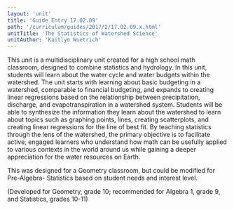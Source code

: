 ```yaml
---
layout: 'unit'
title: 'Guide Entry 17.02.09'
path: '/curriculum/guides/2017/2/17.02.09.x.html'
unitTitle: 'The Statistics of Watershed Science'
unitAuthor: 'Kaitlyn Wuetrich'
---
```


<main>
 <p>
  This unit is a multidisciplinary unit created for a high school math classroom, designed to combine statistics and hydrology. In this unit, students will learn about the water cycle and water budgets within the watershed. The unit starts with learning about basic budgeting in a watershed, comparable to financial budgeting, and expands to creating linear regressions based on the relationship between precipitation, discharge, and evapotranspiration in a watershed system. Students will be able to synthesize the information they learn about the watershed to learn about topics such as graphing points, lines, creating scatterplots, and creating linear regressions for the line of best fit. By teaching statistics through the lens of the watershed, the primary objective is to facilitate active, engaged learners who understand how math can be usefully applied to various contexts in the world around us while gaining a deeper appreciation for the water resources on Earth.
 </p>
 <p>
  This was designed for a Geometry classroom, but could be modified for Pre-Algebra- Statistics based on student needs and interest level.
 </p>
 <p>
  (Developed for Geometry, grade 10; recommended for Algebra 1, grade 9, and Statistics, grades 10-11)
 </p>
</main>
